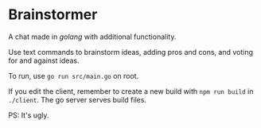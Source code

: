 # Brainstormer

A chat made in *golang* with additional functionality. 

Use text commands to brainstorm ideas, adding pros and cons, and voting for and against ideas.

To run, use `go run src/main.go` on root.

If you edit the client, remember to create a new build with `npm run build` in `./client`. The go server serves build files.

PS: It's ugly.
